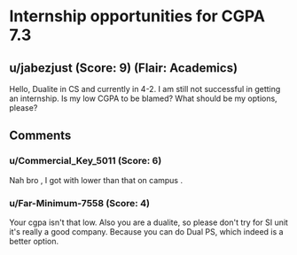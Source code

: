 # Internship opportunities for CGPA 7.3
## u/jabezjust (Score: 9) (Flair: Academics)
Hello, Dualite in CS and currently in 4-2.  I am still not successful in getting an internship.  Is my low CGPA to be blamed?  What should be my options, please?


## Comments

### u/Commercial_Key_5011 (Score: 6)
Nah bro , I got with lower than that on campus .


### u/Far-Minimum-7558 (Score: 4)
Your cgpa isn't that low.
Also you are a dualite, so please don't try for SI unit it's really a good company. Because you can do Dual PS, which indeed is a better option.




